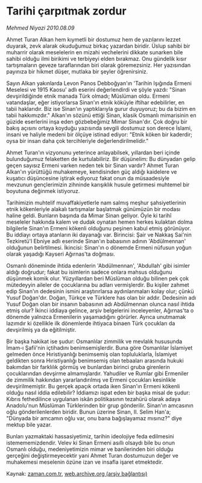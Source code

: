 # Tarihi  çarpıtmak zordur

*Mehmed Niyazi 2010.08.09*

<td class="news-spot">
<p>Ahmet Turan Alkan hem kıymetli bir dostumuz hem de yazılarını lezzet duyarak, zevk alarak okuduğumuz birkaç yazardan biridir. Üslup sahibi bir muharrir olarak meselelerin en mizahi vechelerini dikkate sunarken bile sahibi olduğu ilmi birikimi ve terbiyeyi elden bırakmaz. Onu gündelik kısır tartışmaların geveze taraflarından biri olarak göremezsiniz. Her yazısından payınıza bir hikmet düşer, mutlaka bir şeyler öğrenirsiniz.</p>
<p><p>Sayın Alkan yakınlarda Levon Panos Debboğyan'ın 'Tarihin Işığında Ermeni Meselesi ve 1915 Kaosu' adlı eserini değerlendirdi ve şöyle yazdı: "Sinan devşirildiğinde etnik manada Türk olmadı; Müslüman oldu. Ermeni vatandaşlar, eğer istiyorlarsa Sinan'ın etnik köküyle iftihar edebilirler, en tabii haklarıdır. Biz ise Sinan'ın yaptıklarıyla gurur duyuyoruz; bu da bizim en tabii hakkımızdır." Alkan'ın sözünü ettiği Sinan, klasik Osmanlı mimarisinin en güzide eserlerini inşa eden gözbebeğimiz Mimar Sinan'dır. Çok doğru bir bakış açısını ortaya koyduğu yazısında sevgili dostumuz son derece İslami, insani ve haliyle medeni bir ölçüye istinad ediyor: "Etnik köken bir kaderdir; oysa bir insan daha çok tercihleriyle değerlendirilmelidir."
<p> Ahmet Turan'ın vizyonunu yeterince anlayabilsek, yıllardan beri içinde bulunduğumuz felaketten de kurtulabiliriz. Bir düşünelim: Bu dünyadan gelip geçen sayısız Ermeni varken neden tek bir Sinan vardır? Ahmet Turan Alkan'ın yürüttüğü muhakemeye, kendisinden güç aldığı kaidelere ve kuşatıcı düşüncesine iştirak ediyoruz fakat onun da müsaadesiyle mevzunun gençlerimizin zihninde karışıklık husule getirmesi muhtemel bir boyutuna değinmek istiyoruz. 
<p> Tarihimizin muhtelif muvaffakiyetlerle nam salmış meşhur şahsiyetlerinin etnik kökenleriyle alakalı tartışmalar başlatmak günümüzün bir modası haline geldi. Bunların başında da Mimar Sinan geliyor. Öyle ki tarihî meseleler hakkında kalem ve dudak oynatan hemen herkes kulaktan dolma bilgilerle Sinan'ın Ermeni kökenli olduğunu peşinen kabul etmiş görünüyor. Bu iddiayı ortaya atanların iki dayanağı var. Birincisi: Şair ve Nakkaş Sai'nin Tezkiretü'l Ebniye adlı eserinde Sinan'ın babasının adının 'Abdülmennan' olduğunun belirtilmesi. İkincisi: Sinan'ın o dönemde Ermeni nüfusun yoğun olarak yaşadığı Kayseri Ağırnas'ta doğması.
<p> Osmanlı döneminde ihtida edenlerin 'Abdülmennan', 'Abdullah' gibi isimler aldığı doğrudur; fakat bu isimlerin sadece onlara mahsus olduğunu düşünmek komik olur. Yüzyıllardan beri Müslüman olduğu bilinen pek çok mütedeyyin aileler de çocuklarına bu adları vermişlerdir. Bu kişiler zahmet edip Sinan'ın dedesinin ismini araştırırlarsa aydınlanmaları kolay olur; çünkü Yusuf Doğan'dır. Doğan, Türkçe ve Türklere has olan bir addır. Dedesinin adı Yusuf Doğan olan bir insanın babasının adı Abdülmennan olunca nasıl ihtida etmiş olur? İkinci iddiaya gelince, arşiv belgelerini inceleyenler, Ağırnas'ta o dönemde yalnızca Ermenilerin yaşamadığını görürler. Ayrıca unutmamak lazımdır ki özellikle ilk dönemlerde ihtiyaca binaen Türk çocukları da devşirilmiş ya da eğitilmiştir.
<p> Bir başka hakikat ise şudur: Osmanlılar zimmilik ve mevlalık hususunda İmam-ı Şafii'nin içtihadını benimsemişlerdir. Buna göre Osmanlılar İslamiyet gelmeden önce Hıristiyanlığı benimsemiş olan topluluklarla, İslamiyet geldikten sonra Hıristiyanlığı benimsemiş olan tebaaları arasında hukuki bakımdan bir farklılık görmüş ve bunlardan birinci gruba girenlerin çocuklarından devşirme almamışlardır. Yahudiler ve Rumlar gibi Ermeniler de zimmilik hakkından yararlandırılmış ve Ermeni çocukları kesinlikle devşirilmemiştir. Bu gerçek apaçık ortada iken Sinan'ın Ermeni kökenli olduğu nasıl iddia edilebilir? İddiamızı ispat eden bir başka misal de şudur: Kıbrıs fethedilince uygulanan iskân politikasının tezahürü olarak adaya Anadolu'nun Müslüman Türklerinden bir grup gönderilir. Sinan'ın amcasının oğlu gönderilenlerden biridir. Bunun üzerine Sinan, II. Selim Han'a; "Dünyada bir amcamın oğlu var, onu bana bağışlayamaz mısınız?" diye mektup bile yazar.
<p> Bunları yazmaktaki hassasiyetimiz, tarihin ideolojiye feda edilmesini istemememizdendir. Velev ki Sinan Ermeni asıllı olsaydı bile bu onun Osmanlı olduğu, medeniyetimizin mimar ve banilerinden biri olduğu gerçeğini değiştirmeyecektir yani Ahmet Turan dostumuzun değer ve muhakemesi meselenin özüne izan ve insafla işaret etmektedir. </p>
<a href="http://web.archive.org/web/20101130223805/mailto:m.niyazi@zaman.com.tr">
</a></p></p></p></p></p></p></td>

Kaynak: [zaman.com.tr](http://zaman.com.tr/yazar.do?yazino=1013862), [web.archive.org (arşiv bağlantısı)](http://web.archive.org/web/20101130223805/http://zaman.com.tr/yazar.do?yazino=1013862)
